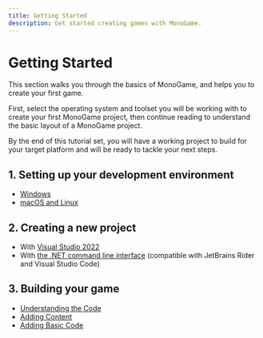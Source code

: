 ```yaml
---
title: Getting Started
description: Get started creating games with MonoGame.
---
```


# Getting Started

This section walks you through the basics of MonoGame, and helps you to create your first game.

First, select the operating system and toolset you will be working with to create your first MonoGame project, then continue reading to understand the basic layout of a MonoGame project.

By the end of this tutorial set, you will have a working project to build for your target platform and will be ready to tackle your next steps.

## 1. Setting up your development environment

- [Windows](1_setting_up_your_development_environment_windows.md)
- [macOS and Linux](1_setting_up_your_development_environment_unix.md)

## 2. Creating a new project

- With [Visual Studio 2022](2_creating_a_new_project_vs.md)
- With [the .NET command line interface](2_creating_a_new_project_netcore.md) (compatible with JetBrains Rider and Visual Studio Code)

## 3. Building your game

- [Understanding the Code](3_understanding_the_code.md)
- [Adding Content](4_adding_content.md)
- [Adding Basic Code](5_adding_basic_code.md)
